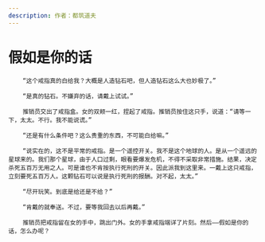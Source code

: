 ```yaml
---
description: 作者：都筑道夫
---
```


# 假如是你的话

        “这个戒指真的白给我？大概是人造钻石吧，但人造钻石这么大也妙极了。”

        “是真的钻石。不嫌弃的话，请戴上试试。”

        推销员交出了戒指盒。女的双颊一红，捏起了戒指。推销员按住这只手，说道：“请等一下，太太。不行。我不能说谎。”

        “还是有什么条件吧？这么贵重的东西，不可能白给嘛。”

        “说实在的，这不是平常的戒指。是一个遥控开关。我不是这个地球的人。是从一个遥远的星球来的。我们那个星球，由于人口过剩，眼看要爆发危机，不得不采取非常措施。结果，决定杀死五百万无用之人。可是谁也不肯按执行死刑的开关。因此派我到这里来。一戴上这只戒指，立刻要死五百万人。这颗钻石可以说是执行死刑的报酬。对不起，太太。”

        “尽开玩笑。到底是给还是不给？”

        “肯戴的就奉送。不过，要等我回去以后再戴。”

        推销员把戒指留在女的手中，跳出门外。女的手拿戒指端详了片刻。然后——假如是你的话，怎么办呢？


